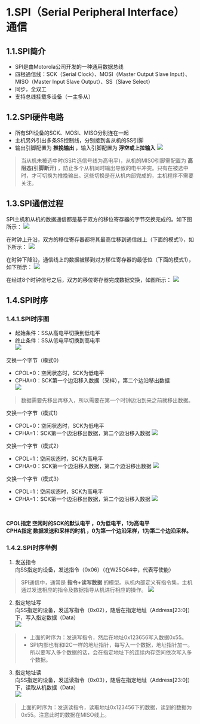 # 1.SPI（Serial Peripheral Interface）通信
## 1.1.SPI简介
- SPI是由Motorola公司开发的一种通用数据总线
- 四根通信线：SCK（Serial Clock）、MOSI（Master Output Slave Input）、MISO（Master Input Slave Output）、SS（Slave Select）
- 同步，全双工
- 支持总线挂载多设备（一主多从）

## 1.2.SPI硬件电路
- 所有SPI设备的SCK、MOSI、MISO分别连在一起
- 主机另外引出多条SS控制线，分别接到各从机的SS引脚
- 输出引脚配置为 **推挽输出** ，输入引脚配置为 **浮空或上拉输入** 
![](./images/9.1-SPI硬件电路.png)

>当从机未被选中时(SS片选信号线为高电平)，从机的MISO引脚需配置为 **高阻态(引脚断开)** ，防止多个从机同时输出导致的电平冲突。只有在被选中时，才可切换为推挽输出。这些切换是在从机内部完成的，主机程序不需要关注。

## 1.3.SPI通信过程
SPI主机和从机的数据通信都是基于双方的移位寄存器的字节交换完成的。如下图所示：
![](./images/9.1-移位示意图.png)

在时钟上升沿，双方的移位寄存器都将其最高位移到通信线上（下面的模式1），如下所示：
![](./images/9.1-时钟上升沿.png)

在时钟下降沿，通信线上的数据被移到对方移位寄存器的最低位（下面的模式1），如下所示：
![](./images/9.1-时钟下降沿.png)

在经过8个时钟信号之后，双方的移位寄存器完成数据交换，如图所示：
![](./images/9.1-移位完成.png)

## 1.4.SPI时序
### 1.4.1.SPI时序图
- 起始条件：SS从高电平切换到低电平  
- 终止条件：SS从低电平切换到高电平  
![](./images/9.1-起始和终止条件.png)

交换一个字节（模式0）  
- CPOL=0：空闲状态时，SCK为低电平  
- CPHA=0：SCK第一个边沿移入数据（采样），第二个边沿移出数据  
![](./images/9.1-交换一个字节0.png)

>数据需要先移出再移入，所以需要在第一个时钟边沿到来之前就移出数据。

交换一个字节（模式1）  
- CPOL=0：空闲状态时，SCK为低电平
- CPHA=1：SCK第一个边沿移出数据，第二个边沿移入数据
![](./images/9.1-交换一个字节1.png)

交换一个字节（模式2）  
- CPOL=1：空闲状态时，SCK为高电平
- CPHA=0：SCK第一个边沿移入数据，第二个边沿移出数据
![](./images/9.1-交换一个字节2.png)

交换一个字节（模式3）  
- CPOL=1：空闲状态时，SCK为高电平
- CPHA=1：SCK第一个边沿移出数据，第二个边沿移入数据
![](./images/9.1-交换一个字节3.png)
<br/>  

**CPOL指定 **空闲时的SCK的默认电平** ，0为低电平，1为高电平**  
**CPHA指定 **数据发送和采样的时机** ，0为第一个边沿采样，1为第二个边沿采样。**  

### 1.4.2.SPI时序举例
1. 发送指令  
向SS指定的设备，发送指令（0x06）（在W25Q64中，代表写使能）  
>SPI通信中，通常是 **指令+读写数据** 的模型。从机内部定义有指令集，主机通过发送相应的指令及数据指导从机进行相应的操作。
![](./images/9.1-发送指令.png)

2. 指定地址写  
向SS指定的设备，发送写指令（0x02），随后在指定地址（Address[23:0]）下，写入指定数据（Data）  
![](./images/9.1-指定地址写.png)

>- 上面的时序为：发送写指令，然后在地址0x123656写入数据0x55。  
>- SPI内部也有和I2C一样的地址指针，每写入一个数据，地址指针加一。所以要写入多个数据的话，会在指定地址下的连续内存空间依次写入多个数据。

3. 指定地址读  
向SS指定的设备，发送读指令（0x03），随后在指定地址（Address[23:0]）下，读取从机数据（Data）  
![](./images/9.1-指定地址读.png)

>上面的时序为：发送读指令，读取地址0x123456下的数据，读到的数据为0x55。注意此时的数据在MISO线上。  
